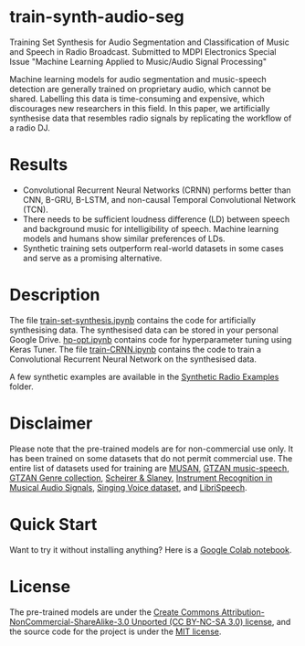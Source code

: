 # train-synth-audio-seg
Training Set Synthesis for Audio Segmentation and Classification of Music and Speech in Radio Broadcast. Submitted to MDPI Electronics Special Issue "Machine Learning Applied to Music/Audio Signal Processing"

Machine learning models for audio segmentation and music-speech detection are generally trained on proprietary audio, which cannot be shared. Labelling this data is time-consuming and expensive, which discourages new researchers in this field. In this paper, we artificially synthesise data that resembles radio signals by replicating the workflow of a radio DJ. 

# Results
- Convolutional Recurrent Neural Networks (CRNN) performs better than CNN, B-GRU, B-LSTM, and non-causal Temporal Convolutional Network (TCN).
- There needs to be sufficient loudness difference (LD) between speech and background music for intelligibility of speech. Machine learning models and humans show similar preferences of LDs.
- Synthetic training sets outperform real-world datasets in some cases and serve as a promising alternative.

# Description
The file [train-set-synthesis.ipynb](https://github.com/satvik-venkatesh/train-synth-audio-seg/blob/main/train-set-synthesis.ipynb) contains the code for artificially synthesising data. The synthesised data can be stored in your personal Google Drive. [hp-opt.ipynb](https://github.com/satvik-venkatesh/train-synth-audio-seg/blob/main/hp-opt.ipynb) contains code for hyperparameter tuning using Keras Tuner. The file [train-CRNN.ipynb](https://github.com/satvik-venkatesh/train-synth-audio-seg/blob/main/train-CRNN.ipynb) contains the code to train a Convolutional Recurrent Neural Network on the synthesised data. 

A few synthetic examples are available in the [Synthetic Radio Examples](https://github.com/satvik-venkatesh/audio-seg-data-synth/tree/main/Synthetic%20Radio%20Examples) folder.

# Disclaimer
Please note that the pre-trained models are for non-commercial use only. It has been trained on some datasets that do not permit commercial use. The entire list of datasets used for training are [MUSAN](http://www.openslr.org/17/), [GTZAN music-speech](http://marsyas.info/downloads/datasets.html), [GTZAN Genre collection](http://marsyas.info/downloads/datasets.html), [Scheirer & Slaney](https://labrosa.ee.columbia.edu/sounds/musp/scheislan.html), [Instrument Recognition in Musical Audio Signals](https://www.upf.edu/web/mtg/irmas#:~:text=IRMAS%20is%20intended%20to%20be,violin%2C%20and%20human%20singing%20voice.), [Singing Voice dataset](http://isophonics.net/SingingVoiceDataset), and  [LibriSpeech](http://www.openslr.org/12/).

# Quick Start
Want to try it without installing anything? Here is a [Google Colab notebook](https://colab.research.google.com/github/satvik-venkatesh/audio-seg-data-synth/blob/main/detection-example.ipynb).


# License
The pre-trained models are under the [Create Commons Attribution-NonCommercial-ShareAlike-3.0 Unported (CC BY-NC-SA 3.0) license](https://creativecommons.org/licenses/by-nc-sa/3.0/), and the source code for the project is under the [MIT license](https://github.com/satvik-venkatesh/audio-seg-data-synth/blob/main/LICENSE). 

